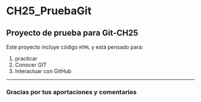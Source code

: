 # CH25_PruebaGit
## Proyecto de prueba para Git-CH25

Este proyecto incluye código `HTML` y está pensado para:
1. practicar
2. Conocer GIT
3. Interactuar con GitHub

---

### Gracias por tus aportaciones y comentarios

 

